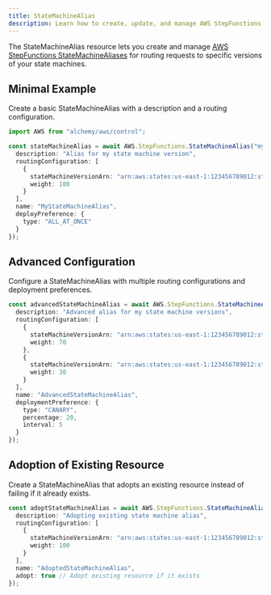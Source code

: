 ```yaml
---
title: StateMachineAlias
description: Learn how to create, update, and manage AWS StepFunctions StateMachineAliases using Alchemy Cloud Control.
---
```


The StateMachineAlias resource lets you create and manage [AWS StepFunctions StateMachineAliases](https://docs.aws.amazon.com/stepfunctions/latest/userguide/) for routing requests to specific versions of your state machines.

## Minimal Example

Create a basic StateMachineAlias with a description and a routing configuration.

```ts
import AWS from "alchemy/aws/control";

const stateMachineAlias = await AWS.StepFunctions.StateMachineAlias("myStateMachineAlias", {
  description: "Alias for my state machine version",
  routingConfiguration: [
    {
      stateMachineVersionArn: "arn:aws:states:us-east-1:123456789012:stateMachine:myStateMachine:1",
      weight: 100
    }
  ],
  name: "MyStateMachineAlias",
  deployPreference: {
    type: "ALL_AT_ONCE"
  }
});
```

## Advanced Configuration

Configure a StateMachineAlias with multiple routing configurations and deployment preferences.

```ts
const advancedStateMachineAlias = await AWS.StepFunctions.StateMachineAlias("advancedStateMachineAlias", {
  description: "Advanced alias for my state machine versions",
  routingConfiguration: [
    {
      stateMachineVersionArn: "arn:aws:states:us-east-1:123456789012:stateMachine:myStateMachine:1",
      weight: 70
    },
    {
      stateMachineVersionArn: "arn:aws:states:us-east-1:123456789012:stateMachine:myStateMachine:2",
      weight: 30
    }
  ],
  name: "AdvancedStateMachineAlias",
  deploymentPreference: {
    type: "CANARY",
    percentage: 20,
    interval: 5
  }
});
```

## Adoption of Existing Resource

Create a StateMachineAlias that adopts an existing resource instead of failing if it already exists.

```ts
const adoptStateMachineAlias = await AWS.StepFunctions.StateMachineAlias("adoptStateMachineAlias", {
  description: "Adopting existing state machine alias",
  routingConfiguration: [
    {
      stateMachineVersionArn: "arn:aws:states:us-east-1:123456789012:stateMachine:myStateMachine:1",
      weight: 100
    }
  ],
  name: "AdoptedStateMachineAlias",
  adopt: true // Adopt existing resource if it exists
});
```